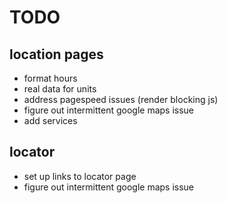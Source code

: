 # TODO 


## location pages 
- format hours 
- real data for units 
- address pagespeed issues (render blocking js)
- figure out intermittent google maps issue
- add services 

## locator 
- set up links to locator page 
- figure out intermittent google maps issue 


